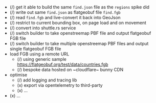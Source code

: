 - (/) get it able to build the same `find.json` file as the `regions` spike did
- (/) write out same `find.json` as flatgeobuf file `find.fgb`
- (/) read `find.fgb` and live-convert it back into GeoJson
- (/) restrict to current bounding box, on page load and on movement
- (/) convert into shuttle.rs service
- (/) switch builder to take openstreemap PBF file and output flatgeobuf FGB file
- (/) switch builder to take multiple openstreemap PBF files and output single flatgeobuf FGB file
- load FGB using a remote URL
  - (/) using generic sample https://flatgeobuf.org/test/data/countries.fgb
  - (/) bespoke data hosted on ~cloudflare~ bunny CDN
- optimise
  - (/) add logging and tracing lib
  - (x) export via opentelemetry to third-party
  - (x) ...
- (x) ...
